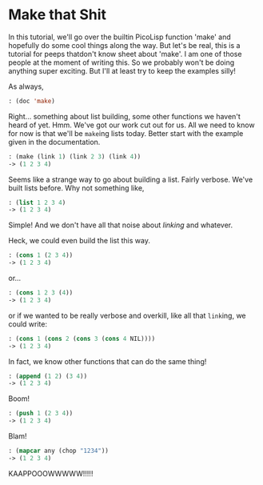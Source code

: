 # Make that Shit

In this tutorial, we'll go over the builtin PicoLisp function 'make' and hopefully do some cool things along the way. But let's be real, this is a tutorial for peeps thatdon't know sheet about 'make'. I am one of those people at the moment of writing this. So we probably won't be doing anything super exciting. But I'll at least try to keep the examples silly!

As always,
```lisp
: (doc 'make)
```

Right... something about list building, some other functions we haven't heard of yet. Hmm. We've got our work cut out for us. All we need to know for now is that we'll be `make`ing lists today. Better start with the example given in the documentation.
```lisp
: (make (link 1) (link 2 3) (link 4))
-> (1 2 3 4)
```

Seems like a strange way to go about building a list. Fairly verbose. We've built lists before. Why not something like,
```lisp
: (list 1 2 3 4)
-> (1 2 3 4)
```
Simple! And we don't have all that noise about *linking* and whatever.

Heck, we could even build the list this way.
```lisp
: (cons 1 (2 3 4))
-> (1 2 3 4)
```

or...
```lisp
: (cons 1 2 3 (4))
-> (1 2 3 4)
```

or if we wanted to be really verbose and overkill, like all that `link`ing, we could write:
```lisp
: (cons 1 (cons 2 (cons 3 (cons 4 NIL))))
-> (1 2 3 4)
```

In fact, we know other functions that can do the same thing!
```lisp
: (append (1 2) (3 4))
-> (1 2 3 4)
```
Boom!

```lisp
: (push 1 (2 3 4))
-> (1 2 3 4)
```
Blam!

```lisp
: (mapcar any (chop "1234"))
-> (1 2 3 4)
```
KAAPPOOOWWWWW!!!!!
